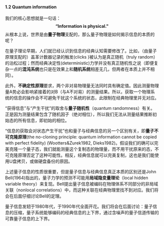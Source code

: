 #### 1.2 Quantum information

我们的核心思想就是一句话：
$$
\textbf{“Information is physical."}
$$
从根本上说，世界是由**量子物理**支配的，那么量子物理是如何揭示信息的本质的呢？

在量子理论早期，人们就已经认识到信息的经典认知需要修改了。比如，（由量子原理支配的）盖革计数器记录的触发(clicks )被认为是真正随机（truly random）的泊松过程；然而经典决定性(deterministic)力学并没有真正随机性之说（即便复杂一点的**混沌系统**也只是在效果上和**随机系统**相差无几，但两者在本质上并不相同）。

此外，**不确定性原理**要求，两个非对易物理量无法同时具有确定值。因此测量物理量A势必会影响紧接着的对B（与A不对易）的测量结果。所以，获取一个物理系统的信息的操作会不可避免干扰这个系统的状态，此限制在经典物理里并无对应。

“获得信息”与“产生干扰”的取舍与**量子随机性**（quantum randomness）有关。正是因为测量结果包含了随机因子（绝对相位），所以我们无法从测量结果推断初始态的所有信息，即初始的相位。

“信息的获取会对状态产生干扰”也和量子与经典信息的另一个区别有关，即**量子不可克隆原理**(the no-cloning principle: quantum information cannot be copied with perfect fidelity) (Wootters&Zurek1982, Dieks1982)。假设我们的确可以完美克隆一个量子态，我们就能测量这个复制态的物理量，而不用干扰原来的态，不可克隆原理否定了这种可能性。相反，经典信息就可以完美复制，这也是我们能使用U盘拷贝，或做硬盘备份的原因。

上述量子信息的性质很重要，但是量子信息与经典信息真正本质的区别还是John Bell(1964)指出的，量子力学的预测不可能用**局域隐变量理论**（local hidden variable theory）来复现。Bell提出量子信息被编码在物理体系不同部分的非局域关联（nonlocal correlations）中，而这种关联在经典物理里找不到对应。我们将会在后面仔细讨论Bell的定理。

量子信息发轫于1980年代，于1990年代全面开花。我们将会在后面讨论：量子信息的压缩，量子系统能够编码的经典信息的上下界，通过含噪声的量子信道传输的可靠量子信息的上下界。